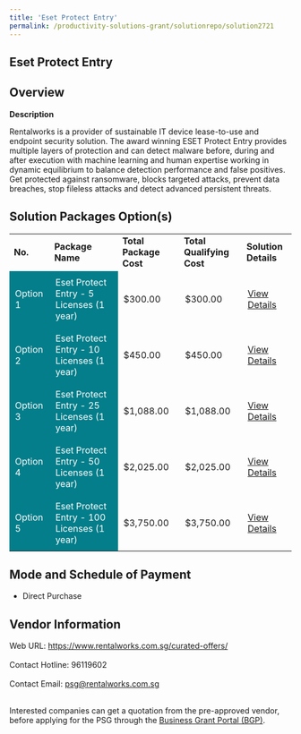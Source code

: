 ```yaml
---
title: 'Eset Protect Entry'
permalink: /productivity-solutions-grant/solutionrepo/solution2721
---
```


## Eset Protect Entry

## Overview

**Description**

Rentalworks is a provider of sustainable IT device lease-to-use and endpoint security solution. The award winning ESET Protect Entry provides multiple layers of protection and can detect malware before, during and after execution with machine learning and human expertise working in dynamic equilibrium to balance detection performance and false positives. Get protected against ransomware, blocks targeted attacks, prevent data breaches, stop fileless attacks and detect advanced persistent threats.

## Solution Packages Option(s)

<table>
<tr>
<td><b>No.</b></td>
<td><b>Package Name</b></td>
<td><b>Total Package Cost</b></td>
<td><b>Total Qualifying Cost</b></td>
<td><b>Solution Details</b></td>
</tr>
<tr>
<td style='padding: 10px; background-color: #037E8A; color: #FFFFFF;'>Option 1</td>
<td style='padding: 10px; background-color: #037E8A; color: #FFFFFF;'>Eset Protect Entry - 5 Licenses (1 year)</td>
<td style='padding: 10px;'>$300.00</td>
<td style='padding: 10px;'>$300.00</td>
<td style='padding: 10px;'><a href='https://www.gobusiness.gov.sg/images/psg/Rentalworks_20210245_Desensitised_Annex_3_Part_1.pdf' target='_blank'>View Details</a></td>
</tr>
<tr>
<td style='padding: 10px; background-color: #037E8A; color: #FFFFFF;'>Option 2</td>
<td style='padding: 10px; background-color: #037E8A; color: #FFFFFF;'>Eset Protect Entry - 10 Licenses (1 year)</td>
<td style='padding: 10px;'>$450.00</td>
<td style='padding: 10px;'>$450.00</td>
<td style='padding: 10px;'><a href='https://www.gobusiness.gov.sg/images/psg/Rentalworks_20210245_Desensitised_Annex_3_Part_2.pdf' target='_blank'>View Details</a></td>
</tr>
<tr>
<td style='padding: 10px; background-color: #037E8A; color: #FFFFFF;'>Option 3</td>
<td style='padding: 10px; background-color: #037E8A; color: #FFFFFF;'>Eset Protect Entry - 25 Licenses (1 year)</td>
<td style='padding: 10px;'>$1,088.00</td>
<td style='padding: 10px;'>$1,088.00</td>
<td style='padding: 10px;'><a href='https://www.gobusiness.gov.sg/images/psg/Rentalworks_20210245_Desensitised_Annex_3_Part_3.pdf' target='_blank'>View Details</a></td>
</tr>
<tr>
<td style='padding: 10px; background-color: #037E8A; color: #FFFFFF;'>Option 4</td>
<td style='padding: 10px; background-color: #037E8A; color: #FFFFFF;'>Eset Protect Entry - 50 Licenses (1 year)</td>
<td style='padding: 10px;'>$2,025.00</td>
<td style='padding: 10px;'>$2,025.00</td>
<td style='padding: 10px;'><a href='https://www.gobusiness.gov.sg/images/psg/Rentalworks_20210245_Desensitised_Annex_3_Part_4.pdf' target='_blank'>View Details</a></td>
</tr>
<tr>
<td style='padding: 10px; background-color: #037E8A; color: #FFFFFF;'>Option 5</td>
<td style='padding: 10px; background-color: #037E8A; color: #FFFFFF;'>Eset Protect Entry - 100 Licenses (1 year)</td>
<td style='padding: 10px;'>$3,750.00</td>
<td style='padding: 10px;'>$3,750.00</td>
<td style='padding: 10px;'><a href='https://www.gobusiness.gov.sg/images/psg/Rentalworks_20210245_Desensitised_Annex_3_Part_5.pdf' target='_blank'>View Details</a></td>
</tr>
</table>

## Mode and Schedule of Payment

 - Direct Purchase

## Vendor Information

 Web URL: https://www.rentalworks.com.sg/curated-offers/ <br><br>Contact Hotline: 96119602 <br><br>Contact Email: psg@rentalworks.com.sg <br><br>

Interested companies can get a quotation from the pre-approved vendor, before applying for the PSG through the <a href='https://www.businessgrants.gov.sg/' target='_blank' rel='noopener'>Business Grant Portal (BGP)</a>.

<script src="/jquery/resize-tables.js"></script>
